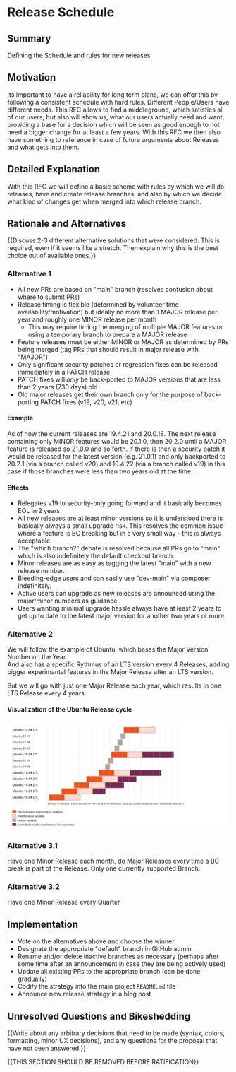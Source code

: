# Release Schedule

## Summary

Defining the Schedule and rules for new releases

## Motivation

Its important to have a reliability for long term plans, we can offer this by following a consistent schedule with hard rules.
Different People/Users have different needs. This RFC allows to find a middleground, which satisfies all of our users, but also will show us, what our users actually need and want, providing a base for a decision which will be seen as good enough to not need a bigger change for at least a few years.
With this RFC we then also have something to reference in case of future arguments about Releases and what gets into them.

## Detailed Explanation

With this RFC we will define a basic scheme with rules by which we will do releases, have and create release branches, and also by which we decide what kind of changes get when merged into which release branch.

## Rationale and Alternatives


{{Discuss 2-3 different alternative solutions that were considered. This is required, even if it seems like a stretch. Then explain why this is the best choice out of available ones.}}

### Alternative 1

- All new PRs are based on "main" branch (resolves confusion about where to submit PRs)
- Release timing is flexible (determined by volunteer time availability/motivation) but ideally no more than 1 MAJOR release per year and roughly one MINOR release per month
  - This may require timing the merging of multiple MAJOR features or using a temporary branch to prepare a MAJOR release
- Feature releases must be either MINOR or MAJOR as determined by PRs being merged (tag PRs that should result in major release with "MAJOR")
- Only significant security patches or regression fixes can be released immediately in a PATCH release
- PATCH fixes will *only* be back-ported to MAJOR versions that are less than 2 years (730 days) old
- Old major releases get their own branch only for the purpose of back-porting PATCH fixes (v19, v20, v21, etc)

#### Example

As of now the current releases are 19.4.21 and 20.0.18. The next release containing only MINOR features would be 20.1.0, then 20.2.0
until a MAJOR feature is released so 21.0.0 and so forth. If there is then a security patch it would be released for the latest version
(e.g. 21.0.1) and only backported to 20.2.1 (via a branch called v20) and 19.4.22 (via a branch called v19) in this case
if those branches were less than two years old at the time.

#### Effects

- Relegates v19 to security-only going forward and it basically becomes EOL in 2 years.
- All new releases are at least minor versions so it is understood there is basically always a small upgrade risk. This resolves 
  the common issue where a feature is BC breaking but in a very small way - this is always acceptable.
- The "which branch?" debate is resolved because all PRs go to "main" which is also indefinitely the default checkout branch.
- Minor releases are as easy as tagging the latest "main" with a new release number. 
- Bleeding-edge users and can easily use "dev-main" via composer indefinitely.
- Active users can upgrade as new releases are announced using the major/minor numbers as guidance.
- Users wanting minimal upgrade hassle always have at least 2 years to get up to date to the latest major version for another two years or more.

### Alternative 2

We will follow the example of Ubuntu, which bases the Major Version Number on the Year.  
And also has a specific Rythmus of an LTS version every 4 Releases,
adding bigger experimantal features in the Major Release after an LTS version.

But we will go with just one Major Release each year, which results in one LTS Release every 4 years.


#### Visualization of the Ubuntu Release cycle

![ubuntu release stragey visualized](../assets/Ubuntu_release_cycle_Ubuntu.png?raw=true "ubuntu release stragey visualized")

### Alternative 3.1

Have one Minor Release each month, do Major Releases every time a BC break is part of the Release. Only one currently supported Branch.

### Alternative 3.2

Have one Minor Release every Quarter


## Implementation

- Vote on the alternatives above and choose the winner
- Designate the appropriate "default" branch in GitHub admin
- Rename and/or delete inactive branches as necessary (perhaps after some time after an announcement in case they are being actively used)
- Update all existing PRs to the appropriate branch (can be done gradually)
- Codify the strategy into the main project `README.md` file
- Announce new release strategy in a blog post

## Unresolved Questions and Bikeshedding

{{Write about any arbitrary decisions that need to be made (syntax, colors, formatting, minor UX decisions), and any questions for the proposal that have not been answered.}}

{{THIS SECTION SHOULD BE REMOVED BEFORE RATIFICATION}}
